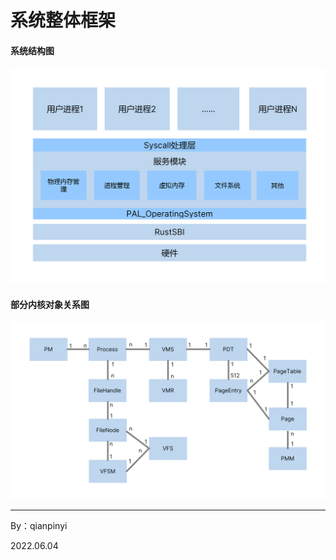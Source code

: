 # 系统整体框架

#### 系统结构图

![系统结构图](./Pics/POS_Doc-0.png)

#### 部分内核对象关系图

![部分内核对象关系图](./Pics/POS_Doc-4.png)







-----------------------

By：qianpinyi

2022.06.04